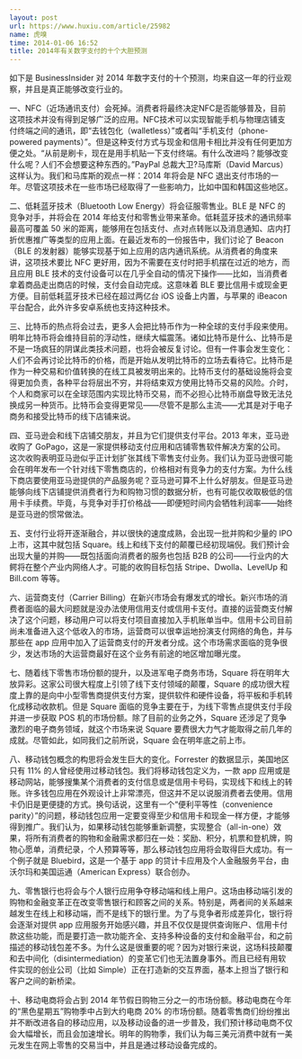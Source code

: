 ```yaml
---
layout: post
url: https://www.huxiu.com/article/25982
name: 虎嗅
time: 2014-01-06 16:52
title: 2014年有关数字支付的十个大胆预测
---
```

如下是 BusinessInsider 对 2014 年数字支付的十个预测，均来自这一年的行业观察，并且是真正能够改变行业的。

一、NFC（近场通讯支付）会死掉。消费者将最终决定NFC是否能够普及，目前这项技术并没有得到足够广泛的应用。NFC技术可以实现智能手机与物理店铺支付终端之间的通讯，即“去钱包化（walletless）”或者叫“手机支付（phone-powered payments）”。但是这种支付方式与现金和信用卡相比并没有任何更加方便之处。“从前是刷卡，现在是用手机贴一下支付终端。有什么改进吗？能够改变什么呢？人们不会想要这种东西的。”PayPal 总裁大卫?马库斯（David Marcus）这样认为。我们和马库斯的观点一样：2014 年将会是 NFC 退出支付市场的一年。尽管这项技术在一些市场已经取得了一些影响力，比如中国和韩国这些地区。

二、低耗蓝牙技术（Bluetooth Low Energy）将会征服零售业。BLE 是 NFC 的竞争对手，并将会在 2014 年给支付和零售业带来革命。低耗蓝牙技术的通讯频率最高可覆盖 50 米的距离，能够用在包括支付、点对点转账以及消息通知、店内打折优惠推广等类型的应用上面。在最近发布的一份报告中，我们讨论了 Beacon（BLE 的发射器）能够实现基于如上应用的店内通讯系统。从消费者的角度来讲，这项技术要比 NFC 更好用，因为不需要在支付时把手机摆在过近的地方，而且应用 BLE 技术的支付设备可以在几乎全自动的情况下操作——比如，当消费者拿着商品走出商店的时候，支付会自动完成。这意味着 BLE 要比信用卡或现金更方便。目前低耗蓝牙技术已经在超过两亿台 iOS 设备上内置，与苹果的 iBeacon 平台配合，此外许多安卓系统也支持这种技术。

三、比特币的热点将会过去，更多人会把比特币作为一种全球的支付手段来使用。明年比特币将会维持目前的浮动性，继续大幅震荡。诸如比特币是什么、比特币是不是一场疯狂的阴谋此类技术问题，也将会被反复讨论。但有一件事会发生变化：人们不会再讨论比特币的价格，而是开始从发明比特币的立场去看待它。比特币是作为一种交易和价值转换的在线工具被发明出来的。比特币支付的基础设施将会变得更加负责，各种平台将层出不穷，并将结束双方使用比特币交易的风险。介时，个人和商家可以在全球范围内实现比特币交易，而不必担心比特币崩盘导致无法兑换成另一种货币。比特币会变得更常见——尽管不是那么主流——尤其是对于电子商务和接受比特币的线下店铺来说。

四、亚马逊会和线下店铺交朋友，并且为它们提供支付平台。2013 年末，亚马逊收购了 GoPago，这是一家提供移动支付应用和店铺零售软件解决方案的公司。这次收购表明亚马逊似乎正计划扩张其线下零售支付业务。我们认为亚马逊很可能会在明年发布一个针对线下零售商店的，价格相对有竞争力的支付方案。为什么线下商店要使用亚马逊提供的产品服务呢？亚马逊可算不上什么好朋友。但是亚马逊能够向线下店铺提供消费者行为和购物习惯的数据分析，也有可能仅收取极低的信用卡手续费。毕竟，与竞争对手打价格战——即便短时间内会牺牲利润率——始终是亚马逊的惯常做法。

五、支付行业将开逐渐融合，并以很快的速度成熟，会出现一批并购和少量的 IPO 上市，这其中就包括 Square。线上和线下支付的颠覆已经初现端倪。我们预计会出现大量的并购——既包括面向消费者的服务也包括 B2B 的公司——行业内的大鳄将在整个产业内网络人才。可能的收购目标包括 Stripe、Dwolla、LevelUp 和 Bill.com 等等。

六、运营商支付（Carrier Billing）在新兴市场会有爆发式的增长。新兴市场的消费者面临的最大问题就是没办法使用信用支付或信用卡支付。直接的运营商支付解决了这个问题，移动用户可以将支付项目直接加入手机账单当中。信用卡公司目前尚未准备进入这个低收入的市场，运营商可以很幸运地扮演支付网络的角色，并与那些在 app 应用中加入了运营商支付的开发者分成。这个市场需求面临的竞争很少，发达市场的大运营商最好在这个业务有前途的地区增加曝光度。

七、随着线下零售市场份额的提升，以及进军电子商务市场，Square 将在明年大放异彩。这家公司很大程度上引领了线下支付领域的颠覆，Square 的成功很大程度上靠的是向中小型零售商提供支付方案，提供软件和硬件设备，将平板和手机转化成移动收款机。但是 Square 面临的竞争主要在于，为线下零售点提供支付手段并进一步获取 POS 机的市场份额。除了目前的业务之外，Square 还涉足了竞争激烈的电子商务领域，就这个市场来说 Square 要费很大力气才能取得之前几年的成就。尽管如此，如同我们之前所说，Square 会在明年底之前上市。

八、移动钱包概念的构思将会发生巨大的变化。Forrester 的数据显示，美国地区只有 11% 的人曾经使用过移动钱包。我们将移动钱包定义为，一款 app 应用或是移动网站，能够搜集某个消费者的支付信息或是信用卡号码，实现线下和线上的转账。许多钱包应用在外观设计上非常漂亮，但这并不足以说服消费者去使用。信用卡仍旧是更便捷的方式。换句话说，这里有一个“便利平等性（convenience parity）”的问题，移动钱包应用一定要变得至少和信用卡和现金一样方便，才能够得到推广。我们认为，如果移动钱包能够重新调整，实现整合（all-in-one）效果，将所有消费者的购物和金融需求都归在一处：奖励、积分，机票和登机牌，购物心愿单，消费纪录，个人预算等等，那么移动钱包应用将会取得巨大成功。有一个例子就是 Bluebird，这是一个基于 app 的贷计卡应用及个人金融服务平台，由沃尔玛和美国运通（American Express）联合创办。

九、零售银行也将会与个人银行应用争夺移动端和线上用户。这场由移动端引发的购物和金融变革正在改变零售银行和顾客之间的关系。特别是，两者间的关系越来越发生在线上和移动端，而不是线下的银行里。为了与竞争者形成差异化，银行将会逐渐对提供 app 应用服务开始感兴趣，并且不仅仅是提供查询账户、信用卡付款这些功能，而是要打造一款功能齐全、支持多种设备的支付和金融平台，和之前描述的移动钱包差不多。为什么这是很重要的呢？因为对银行来说，这场科技颠覆和去中间化（disintermediation）的变革它们也无法置身事外。而且已经有用软件实现的创业公司（比如 Simple）正在打造新的交互界面，基本上担当了银行和客户之间的新桥梁。

十、移动电商将会占到 2014 年节假日购物三分之一的市场份额。移动电商在今年的“黑色星期五”购物季中占到大约电商 20% 的市场份额。随着零售商们纷纷推出并不断改进各自的移动应用，以及移动设备的进一步普及，我们预计移动电商不仅会大幅增长，而且会加速增长。明年的购物季，我们认为每三美元消费中就有一美元发生在网上零售的交易当中，并且是通过移动设备完成的。

